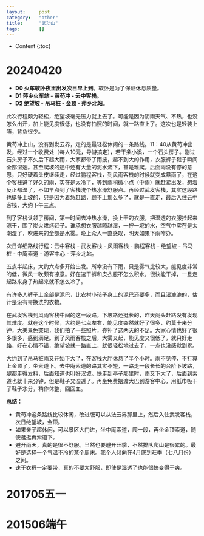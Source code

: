```yaml
---
layout:		post
category:	"other"
title:		"武功山"
tags:		[]
---
```

- Content
{:toc}


# 20240420

- **D0 火车软卧夜里出发次日早上到**。软卧是为了保证休息质量。
- **D1 萍乡火车站 - 黄苟冲 - 云中客栈。**
- **D2 绝望坡 - 吊马桩 - 金顶 - 萍乡北站。**



此次行程颇为轻松，绝望坡毫无压力就上去了。可能是因为阴雨天气、不热，也没怎么出汗，加上能见度很低，也没有拍照的时间，就一路直上了。这次也是轻装上阵，背负很少。

黄苟冲上山，没有到发云界，走的是最轻松休闲的一条路线。11：40从黄苟冲出发，经过一个收费处（每人10元，导游搞定），若干条小溪，一个石头房子。刚过石头房子不久后下起大雨，大家都带了雨披，起不到大的作用，衣服裤子鞋子瞬间全部湿透。甚至爬坡的途中还有大量的泥水流下，甚是难爬。后面雨没有停的意思，只好硬着头皮继续走，经过鹏程客栈，到风雨客栈的时候就变成暴雨了，在这个客栈避了好久的雨，实在是太冷了，等到雨稍微小点（中雨）就赶紧出发，想着反正都湿了，不如早点到了客栈洗个热水澡舒服点。再经过武发客栈，其实这段路也挺多上坡的，只是因为着急赶路，顾不上那么多了，就是一直走，最后入住云中客栈，大约下午三点。

到了客栈认领了房间，第一时间去冲热水澡，换上干的衣服，把湿透的衣服挂起来晾干，围了炭火烘烤鞋子。谁承想衣服越晾越湿，一拧一坨的水，空气中实在是太潮湿了，吹进来的全部是水雾。晚上众人一直感叹，明天如果下雨咋办。



次日详细路线行程：云中客栈 - 武发客栈 - 风雨客栈 - 鹏程客栈  - 绝望坡 - 吊马桩 - 中庵索道 - 游客中心 - 萍乡北站。

五点半起床，大约六点多开始出发。所幸没有下雨，只是雾气比较大，能见度非常的低，微风一吹颇有凉意。好在速干裤和皮衣服不怎么积水，很快能干掉，一旦走起路来身子热起来就不怎么冷了。

有许多人裤子上全部是泥巴，比农村小孩子身上的泥巴还要多，而且湿漉漉的，估计是没有带换洗的衣物。

在武发客栈到风雨客栈中间的这一段路，下坡路还挺长的，昨天闷头赶路没有发现其难度。就在这个时候，大约是七点左右，能见度突然就好了很多，约莫十来分钟，大美景色突现，我们拍了一些照片，弥补了这两天的不足。大家心情也好了很多很多，感到满足。到了风雨客栈之后，大雾又起，能见度又很低了，就只好走路，好在心情不错，绝望坡就一路直上，就很轻松地过去了，一点也没感觉到累。

大约到了吊马桩雨又开始下大了，在客栈大厅休息了半个小时。雨不见停，不打算上金顶了，坐索道下。去中庵索道的路其实不短，一路走一段长长的台阶下坡路，腿都走得发抖，后面知道也叫好汉坡。快走到亭子那里时，雨又下大了，后面到索道也就十来分钟，但是鞋子又湿透了。再坐免费摆渡大巴到游客中心，用纸巾吸干了鞋子水分，稍作休整，回回血。



**总结：**

- 黄苟冲这条路线比较休闲，改进版可以从法云界那里上，然后入住武发客栈，次日绝望坡，金顶。
- 如果亲子超休闲，可以景区大门进，坐中庵索道，爬一段，再坐金顶索道，随便逛逛再索道下。
- 避开雨天，真的是很不舒服。当然也要避开旺季，不然排队爬山是很累的。最好是选择一个气温不冷的某个周末。我个人倾向在4月底到旺季（七八月份）之间。
- 速干衣裤一定要带，真的不要太舒服，即使是湿透了也能很快变得干爽。

# 201705五一

# 201506端午
